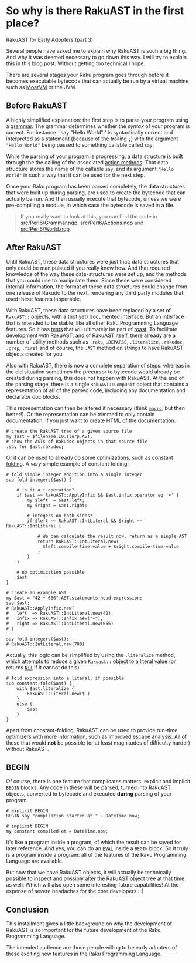So why is there RakuAST in the first place?
===========================================
RakuAST for Early Adopters (part 3)

Several people have asked me to explain why RakuAST is such a big thing.  And why it was deemed necessary to go down this way.  I will try to explain this in this blog post.  Without getting too technical I hope.

There are several stages your Raku program goes through before it becomes executable bytecode that can actually be run by a virtual machine such as [MoarVM](https://moarvm.org) or the JVM.

Before RakuAST
--------------
A highly simplified explanation: the first step is to parse your program using a [grammar](https://docs.raku.org/language/grammar_tutorial).  The grammar determines whether the *syntax* of your program is correct.  For instance: 'say "Hello World";' is syntactically correct and interpreted as a statement (because of the trailing `;`) with the argument `"Hello World"` being passed to something callable called `say`.

While the parsing of your program is progressing, a data structure is built through the the calling of the associated [action methods](https://docs.raku.org/language/grammar_tutorial#Grammar_actions).  That data structure stores the name of the callable `say`, and its argument `"Hello World"` in such a way that it can be used for the next step.

Once your Raku program has been parsed completely, the data structures that were built up during parsing, are used to create the bytecode that can actually be run.  And then usually execute that bytecode, unless we were pre-compiling a module, in which case the bytecode is saved in a file.

> If you really want to look at this, you can find the code in [src/Perl6/Grammar.nqp](https://github.com/rakudo/rakudo/blob/main/src/Perl6/Grammar.nqp), [src/Perl6/Actions.nqp](https://github.com/rakudo/rakudo/blob/main/src/Perl6/Actions.nqp) and [src/Perl6/World.nqp](https://github.com/rakudo/rakudo/blob/main/src/Perl6/World.nqp).

After RakuAST
-------------
Until RakuAST, these data structures were just that: data structures that only could be manipulated if you really knew how.  And that required knowledge of the way these data-structures were set up, and the methods that you could use to manipulate them.  Since these were considered internal information, the format of these data structures could change from one release of Rakudo to the next, rendering any third party modules that used these feaures inoperable.

With RakuAST, these data structures have been replaced by a set of [`RakuAST::`](https://docs.raku.org/type/RakuAST) objects, with a (not yet) documented interface.  But an interface that is intended to be stable, like all other Raku Programming Language features.  So it has [tests](https://github.com/rakudo/rakudo/tree/main/t/12-rakuast) that will ultimately be part of [roast](https://github.com/raku/roast#readme).  To facilitate development with RakuAST, and of RakuAST itself, there already are a number of  utility methods such as `.raku`, `.DEPARSE`, `.literalize`, `.rakudoc`, `.grep`, `.first` and of course, the `.AST` method on strings to have RakuAST objects created for you.

Also with RakuAST, there is now a complete separation of steps: whereas in the old situation sometimes the precursor to bytecode would already be created during parsing, this does not happen with RakuAST.  At the end of the parsing stage,
there is a single `RakuAST::CompUnit` object that contains a representation of **all** of the parsed code, including any documentation and declarator doc blocks.

This representation can then be altered if necessary (think [`macro`](https://docs.raku.org/language/experimental#macros), but then better!).  Or the representation can be trimmed to only contain documentation, if you just want to create HTML of the documentation.
```
# create the RakuAST tree of a given source file
my $ast = $filename.IO.slurp.AST;
# show the ASTs of Rakudoc objects in that source file
.say for $ast.rakudoc;
```
Or it can be used to already do some optimizations, such as [constant folding](https://en.wikipedia.org/wiki/Constant_folding).  A *very*  simple example of constant folding:
```
# fold simple integer addition into a single integer
sub fold-integers($ast) {

    # is it a + operation?
    if $ast ~~ RakuAST::ApplyInfix && $ast.infix.operator eq '+' {
        my $left  = $ast.left;
        my $right = $ast.right;

        # integers on both sides?
        if $left ~~ RakuAST::IntLiteral && $right ~~ RakuAST::IntLiteral {

            # We can calculate the result now, return as a single AST
            return RakuAST::IntLiteral.new(
              $left.compile-time-value + $right.compile-time-value
            )
        }
    }

    # no optimization possible
    $ast
}

# create an example AST
my $ast = "42 + 666".AST.statements.head.expression;
say $ast;
# RakuAST::ApplyInfix.new(
#   left  => RakuAST::IntLiteral.new(42),
#   infix => RakuAST::Infix.new("+"),
#   right => RakuAST::IntLiteral.new(666)
# )

say fold-integers($ast);
# RakuAST::IntLiteral.new(708)
```
Actually, this logic can be simplified by using the `.literalize` method, which attempts to reduce a given `Rakuast::` object to a literal value (or returns [`Nil`](https://docs.raku.org/type/Nil) if it cannot do this).
```
# fold expression into a literal, if possible
sub constant-fold($ast) {
    with $ast.literalize {
        RakuAST::Literal.new($_)
    }
    else {
        $ast
    }
}
```
Apart from constant-folding, RakuAST can be used to provide run-time optimizers with more information, such as improved [escape analysis](https://en.wikipedia.org/wiki/Escape_analysis).  All of these that would **not** be possible (or at least magnitudes of difficulty harder) without RakuAST.

BEGIN
-----
Of course, there is one feature that complicates matters: explicit and implicit [`BEGIN`](https://docs.raku.org/language/phasers#BEGIN) blocks.  Any code in these will be parsed, turned into RakuAST objects, converted to bytecode and executed **during** parsing of your program.
```
# explicit BEGIN
BEGIN say "compilation started at " ~ DateTime.now;

# implicit BEGIN
my constant compiled-at = DateTime.now;
```
It's like a program inside a program, of which the result can be saved for later reference.  And yes, you can do an [`EVAL`](https://docs.raku.org/type/independent-routines#routine_EVAL) inside a `BEGIN` block.  So it truly is a program inside a program: all of the features of the Raku Programming Language are available.

But now that we have RakuAST objects, it will actually be technically possible to inspect and possibly alter the RakuAST object tree at that time as well.  Which will also open some interesting future capabilities!  At the expense of severe headaches for the core developers :-)

Conclusion
----------
This installment gives a little background on why the development of RakuAST is so important for the future development of the Raku Programming Language.

The intended audience are those people willing to be early adopters of these exciting new features in the Raku Programming Language.
